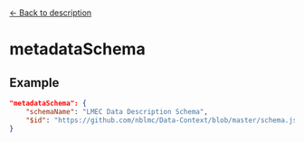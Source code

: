 ---
---

<br>

[← Back to description](./description.html)

# metadataSchema

<template>
    <div v-if="this.peopleLifecycle.description" id = "container">
      <p class="larger-text">{{this.peopleLifecycle.description.properties.metadataSchema.description}}</p>
      <p >Expected Type: <strong>{{this.peopleLifecycle.description.properties.metadataSchema.type}}</strong></p>
    <table id ="property-table">
        <tr>
            <th>Property</th>
            <th>Expected Type</th>
            <th>Constant Value</th>
        </tr>
        <tr v-for="item, index in this.peopleLifecycle.description.properties.metadataSchema.properties" :key="index">
            <td>{{index}}</td>
            <td>{{item.type}}</td>
            <td>{{item.const}}</td>
        </tr>
    </table> 
    </div>
</template>

<script>
import axios from 'axios'


export default {

    data() {
        return {
          schema: [],
          citation: [],
          endpoints: [],
          filterTagging: [],
          documentationHealth: [],
          relatedResources: [],
          peopleLifecycle: [],
        }
    },
    methods: {
        whatsUp(){
          console.log(this.endpoints)
        }
    },
    computed: {
        data() {
            return this.$page.frontmatter
        }
    },
    created() {
        //returns a promise
        axios.get("https://raw.githubusercontent.com/nblmc/Data-Context/master/schema.json")
            .then(response => {
                this.schema = response.data.properties
                this.citation = response.data.properties.citation.properties
                this.endpoints = response.data.properties.endpoints
                this.filterTagging = response.data.properties.filterTagging.properties
                this.documentationHealth = response.data.properties.documentationHealth.properties
                this.relatedResources = response.data.properties.relatedResources.properties
                this.peopleLifecycle = response.data.properties.peopleLifecycle.properties
            }).catch(err => {
                console.log(err)
            })
    }
}
</script>

<style lang="stylus">

table#property-table
  width:100%

p.larger-text
  font-size 120%

</style>

## Example 

``` json
"metadataSchema": {
	"schemaName": "LMEC Data Description Schema",
	"$id": "https://github.com/nblmc/Data-Context/blob/master/schema.json"
}
```
